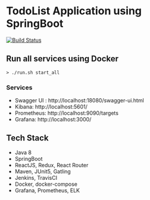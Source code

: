 # TodoList Application using SpringBoot

[![Build Status](https://travis-ci.org/sivaprasadreddy/todo-list.svg?branch=master)](https://travis-ci.org/sivaprasadreddy/todo-list) 

## Run all services using Docker

`> ./run.sh start_all`

### Services

* Swagger UI : http://localhost:18080/swagger-ui.html
* Kibana: http://localhost:5601/
* Prometheus: http://localhost:9090/targets
* Grafana: http://localhost:3000/

## Tech Stack

* Java 8
* SpringBoot
* ReactJS, Redux, React Router
* Maven, JUnit5, Gatling
* Jenkins, TravisCI
* Docker, docker-compose
* Grafana, Prometheus, ELK
